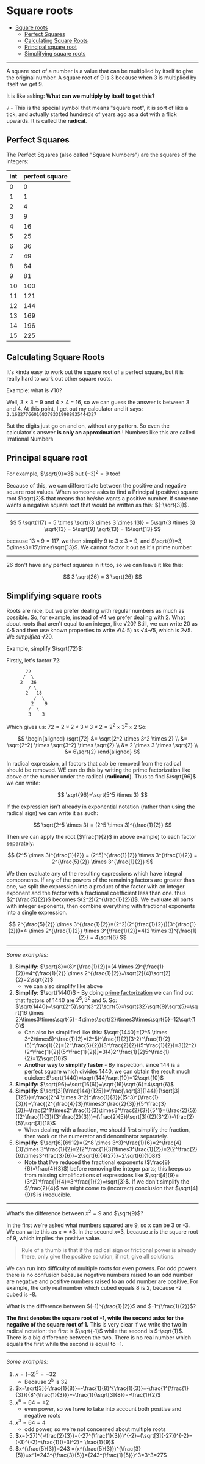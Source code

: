 # Square roots

-   [Square roots](#square-roots)
    -   [Perfect Squares](#perfect-squares)
    -   [Calculating Square Roots](#calculating-square-roots)
    -   [Principal square root](#principal-square-root)
    -   [Simplifying square roots](#simplifying-square-roots)

---

A square root of a number is a value that can be multiplied by itself to give the original number. A square root of 9 is 3 because when 3 is multiplied by itself we get 9.

It is like asking: **What can we multiply by itself to get this?**

`√` - This is the special symbol that means "square root", it is sort of like a tick, and actually started hundreds of years ago as a dot with a flick upwards. It is called the **radical**.

## Perfect Squares

The Perfect Squares (also called "Square Numbers") are the squares of the integers:

| int | perfect square |
| --- | -------------- |
| 0   | 0              |
| 1   | 1              |
| 2   | 4              |
| 3   | 9              |
| 4   | 16             |
| 5   | 25             |
| 6   | 36             |
| 7   | 49             |
| 8   | 64             |
| 9   | 81             |
| 10  | 100            |
| 11  | 121            |
| 12  | 144            |
| 13  | 169            |
| 14  | 196            |
| 15  | 225            |

## Calculating Square Roots

It's kinda easy to work out the square root of a perfect square, but it is really hard to work out other square roots.

Example: what is √10?

Well, 3 × 3 = 9 and 4 × 4 = 16, so we can guess the answer is between 3 and 4. At this point, I get out my calculator and it says: `3.1622776601683793319988935444327`

But the digits just go on and on, without any pattern. So even the calculator's answer **is only an approximation** ! Numbers like this are called Irrational Numbers

## Principal square root

For example, $\sqrt{9}=3$ but $(-3)^2=9$ too!

Because of this, we can differentiate between the positive and negative square root values. When someone asks to find a Principal (positive) square root $\sqrt{3}$ that means that he/she wants a positive number. If someone wants a negative square root that would be written as this: $(-\sqrt{3})$.

---

$$
5 \sqrt{117} = 5 \times \sqrt{(3 \times 3 \times 13)} = 5\sqrt{3 \times 3} \sqrt{13} = 5\sqrt{9} \sqrt{13} = 15\sqrt{13}
$$

because $13 \times 9 = 117$, we then simplify 9 to 3 x 3 = 9, and $\sqrt{9}=3, 5\times3=15\times\sqrt{13}$. We cannot factor it out as it's prime number.

---

26 don't have any perfect squares in it too, so we can leave it like this:

$$
3 \sqrt{26} = 3 \sqrt{26}
$$

## Simplifying square roots

Roots are nice, but we prefer dealing with regular numbers as much as possible. So, for example, instead of √4 we prefer dealing with 2. What about roots that aren't equal to an integer, like √20? Still, we can write 20 as 4⋅5 and then use known properties to write √(4⋅5) as √4⋅√5, which is 2√5. We _simplified_ √20.

Example, simplify $\sqrt{72}$:

Firstly, let's factor 72:

```none
       72
      /  \
     2   36
        / \
       2   18
          /  \
         2    9
		/  \
		3    3
```

Which gives us: $72 = 2 \times 2 \times 3 \times 3 \times 2 = 2^2 \times 3^2 \times 2$ So:

$$
\begin{aligned}
\sqrt{72} &= \sqrt{2^2 \times 3^2 \times 2} \\ &= \sqrt{2^2} \times \sqrt{3^2} \times \sqrt{2} \\ &= 2 \times 3 \times \sqrt{2} \\ &= 6\sqrt{2}
\end{aligned}
$$

In radical expression, all factors that cab be removed from the radical should be removed. WE can do this by writing the prime factorization like above or the number under the radical (**radicand**). Thus to find $\sqrt{96}$ we can write:

$$
\sqrt{96}=\sqrt{5^5 \times 3}
$$

If the expression isn't already in exponential notation (rather than using the radical sign) we can write it as such:

$$
\sqrt{2^5 \times 3} = (2^5 \times 3)^{\frac{1}{2}}
$$

Then we can apply the root ($\frac{1}{2}$ in above example) to each factor separately:

$$
(2^5 \times 3)^{\frac{1}{2}} = (2^5)^{\frac{1}{2}} \times 3^{\frac{1}{2}} = 2^{\frac{5}{2}} \times 3^{\frac{1}{2}}
$$

We then evaluate any of the resulting expressions which have integral components. If any of the powers of the remaining factors are greater than one, we split the expression into a product of the factor with an integer exponent and the factor with a fractional coefficient less than one. thus $2^{\frac{5}{2}}$ becomes $(2^2)(2^{\frac{1}{2}})$. We evaluate all parts with integer exponents, then combine everything with fractional exponents into a single expression.

$$
2^{\frac{5}{2}} \times 3^{\frac{1}{2}}=(2^2)(2^{\frac{1}{2}})(3^{\frac{1}{2}})=4 \times 2^{\frac{1}{2}} \times 3^{\frac{1}{2}}=4(2 \times 3)^{\frac{1}{2}} = 4\sqrt{6}
$$

---

_Some examples:_

1. **Simplify:** $\sqrt{8}=(8)^{\frac{1}{2}}=(4 \times 2)^{\frac{1}{2}}=4^{\frac{1}{2}} \times 2^{\frac{1}{2}}=\sqrt[2]{4}\sqrt[2]{2}=2\sqrt{2}$
    - we can also simplify like above
2. **Simplify:** $\sqrt{1440}$ - By doing [prime factorization](../static/math/simplify_1440.png) we can find out that factors of 1440 are $2^5,3^2$ and 5. So: $\sqrt{1440}=\sqrt{2^5}\sqrt{3^2}\sqrt{5}=\sqrt{32}\sqrt{9}\sqrt{5}=\sqrt{16 \times 2}\times3\times\sqrt{5}=4\times\sqrt{2}\times3\times\sqrt{5}=12\sqrt{10}$
    - Can also be simplified like this: $\sqrt{1440}=(2^5 \times 3^2\times5)^\frac{1}{2}=(2^5)^\frac{1}{2}(3^2)^\frac{1}{2}(5)^\frac{1}{2}=(2^\frac{5}{2})(3^\frac{2}{2})(5^\frac{1}{2})=3[(2^2)(2^\frac{1}{2})(5^\frac{1}{2})]=3(4)2^\frac{1}{2}5^\frac{1}{2}=12\sqrt{10}$
    - **Another way to simplify faster** - By inspection, since 144 is a perfect square which divides 1440, we can obtain the result much quicker: $\sqrt{1440}=\sqrt{144}\sqrt{10}=12\sqrt{10}$
3. **Simplify:** $\sqrt{96}=\sqrt{16(6)}=\sqrt{16}\sqrt{6}=4\sqrt{6}$
4. **Simplify:** $\sqrt[3]{\frac{144}{125}}=\frac{\sqrt[3]{144}}{\sqrt[3]{125}}=\frac{(2^4 \times 3^2)^\frac{1}{3}}{(5^3)^{\frac{1}{3}}}=\frac{(2^{\frac{4}{3}}\times3^\frac{2}{3})}{5^\frac{3}{3}}=\frac{2^1\times2^\frac{1}{3}\times3^\frac{2}{3}}{5^1}=(\frac{2}{5})((2^\frac{1}{3})(3^\frac{2}{3}))=(\frac{2}{5})\sqrt[3]{(2)(3^2)}=\frac{2}{5}\sqrt[3]{18}$
    - When dealing with a fraction, we should first simplify the fraction, then work on the numerator and denominator separately.
5. **Simplify:** $\sqrt[6]{6912}=(2^8 \times 3^3)^\frac{1}{6}=2^\frac{4}{3}\times 3^\frac{1}{2}=2(2^\frac{1}{3}\times3^\frac{1}{2})=2(2^\frac{2}{6}\times3^\frac{3}{6})=2\sqrt[6]{4(27)}=2\sqrt[6]{108}$
    - Note that I've reduced the fractional exponents ($\frac{8}{6}=\frac{4}{3}$) before removing the integer parts; this keeps us from missing simplifications of expressions like $\sqrt[4]{9}=(3^2)^\frac{1}{4}=3^\frac{1}{2}=\sqrt{3}$. If we don't simplify the $\frac{2}{4}$ we might come to (incorrect) conclusion that $\sqrt[4]{9}$ is irreducible.

---

What's the difference between $x^2 = 9$ and $\sqrt{9}$?

In the first we're asked what numbers squared are 9, so x can be 3 or -3. We can write this as $x=\pm 3$. In the second x=3, because _x_ is the square root of 9, which implies the positive value.

> Rule of a thumb is that if the radical sign or frictional power is already there, only give the positive solution, if not, give all solutions.

We can run into difficulty of multiple roots for even powers. For odd powers there is no confusion because negative numbers raised to an odd number are negative and positive numbers raised to an odd number are positive. For example, the only real number which cubed equals 8 is 2, because -2 cubed is -8.

What is the difference between $(-1)^{\frac{1}{2}}$ and $-1^{\frac{1}{2}}$?

**The first denotes the square root of -1, while the second asks for the negative of the square root of 1.** This is very clear if we write the two in radical notation: the first is $\sqrt{-1}$ while the second is $-\sqrt{1}$. There is a big difference between the two. There is no real number which equals the first while the second is equal to -1.

---

_Some examples:_

1. $x=(-2)^5=-32$
    - Because $2^5$ is 32
2. $x=\sqrt[3]{-\frac{1}{8}}=-\frac{1}{8}^{\frac{1}{3}}=-\frac{1^{\frac{1}{3}}}{8^{\frac{1}{3}}}=-\frac{1}{\sqrt[3]{8}}=-\frac{1}{2}$
3. $x^6=64=\pm2$
    - even power, so we have to take into account both positive and negative roots
4. $x^3=64=4$
    - odd power, so we're not concerned about multiple roots
5. $x=(-27)^{-\frac{2}{3}}=(-27^{\frac{1}{3}})^{-2}=(\sqrt[3]{-27})^{-2}=(-3)^{-2}=\frac{1}{(-3)^2}= \frac{1}{9}$
6. $x^{\frac{5}{3}}=243 =(x^{\frac{5}{3}})^{\frac{3}{5}}=x^1=243^{\frac{3}{5}}=(243^{\frac{1}{5}})^3=3^3=27$
